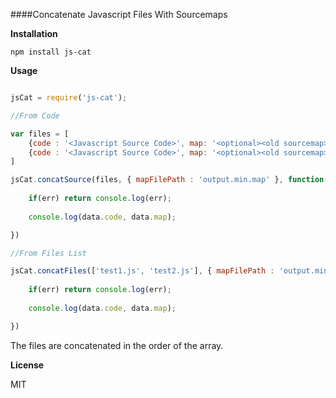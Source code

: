 ####Concatenate Javascript Files With Sourcemaps

__Installation__

```
npm install js-cat
```

__Usage__

```javascript

jsCat = require('js-cat');

//From Code

var files = [
	{code : '<Javascript Source Code>', map: '<optional><old sourcemap>', path: '<Path of File>'},
	{code : '<Javascript Source Code>', map: '<optional><old sourcemap>', path: '<Path of File>'}
]

jsCat.concatSource(files, { mapFilePath : 'output.min.map' }, function(err, data) {
	
	if(err) return console.log(err);
	
	console.log(data.code, data.map);

})

//From Files List

jsCat.concatFiles(['test1.js', 'test2.js'], { mapFilePath : 'output.min.map' }, function(err, data) {
	
	if(err) return console.log(err);
	
	console.log(data.code, data.map);

})

```

The files are concatenated in the order of the array.

__License__

MIT
